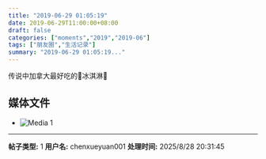 ```yaml
---
title: "2019-06-29 01:05:19"
date: 2019-06-29T11:00:00+08:00
draft: false
categories: ["moments","2019","2019-06"]
tags: ["朋友圈","生活记录"]
summary: "2019-06-29 01:05:19..."
---
```


传说中加拿大最好吃的🍦冰淇淋🍦

## 媒体文件

- ![Media 1](/Moments/photos/2019-06-29/201906290105190.jpg)

---

**帖子类型:** 1
**用户名:** chenxueyuan001
**处理时间:** 2025/8/28 20:31:45